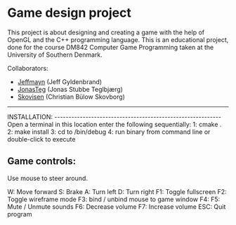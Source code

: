 # Game design project

This project is about designing and creating a game with the help of OpenGL and the C++ programming language. This is an educational project, done for the course DM842 Computer Game Programming taken at the University of Southern Denmark.

Collaborators:
* <a href="https://github.com/jeffmayn">Jeffmayn</a> (Jeff Gyldenbrand)
* <a href="https://github.com/JonasTeg">JonasTeg</a> (Jonas Stubbe Teglbjærg)
* <a href="https://github.com/Skovisen">Skovisen</a> (Christian Bülow Skovborg)
<hr>
INSTALLATION:
-----------------------------------------------------------
Open a terminal in this location
enter the following sequentially:
1: cmake .
2: make install
3: cd to /bin/debug
4: run binary from command line or double-click to execute

Game controls:
-----------------------------------------------------------
Use mouse to steer around.

W:	Move forward
S:	Brake
A:	Turn left
D:	Turn right
F1:	Toggle fullscreen
F2:	Toggle wireframe mode
F3:	bind / unbind mouse to game window
F4:
F5:	Mute / Unmute sounds
F6:	Decrease volume
F7:	Increase volume
ESC:	Quit program

